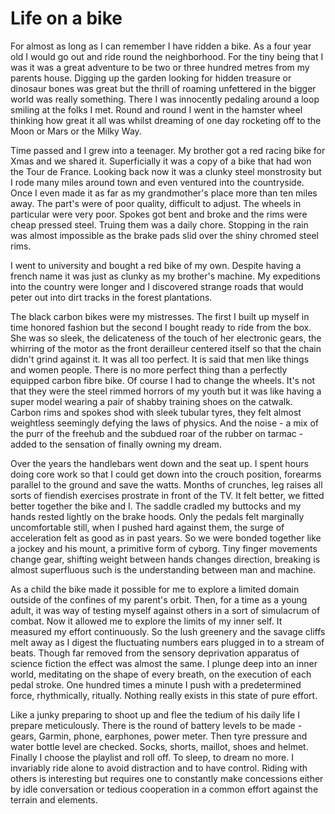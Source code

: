 # Life on a bike

For almost as long as I can remember I have ridden a bike.
As a four year old I would go out and ride round the neighborhood.
For the tiny being that I was it was a great adventure to be two or three
hundred metres from my parents house. Digging up the garden looking for hidden treasure or dinosaur bones was great but the thrill of roaming unfettered in the bigger world was really something. There I was innocently pedaling around a loop smiling at the folks I met. Round and round I went in the hamster wheel thinking how great it all was whilst dreaming of one day rocketing off to the Moon or Mars or the Milky Way.

Time passed and I grew into a teenager. My brother got a red racing bike for
Xmas and we shared it. Superficially it was a copy of a bike that had won the Tour de France. Looking back now it was a clunky steel monstrosity but I rode many miles around town and even ventured into the countryside. Once I even made it as far as my grandmother's place  more than ten miles away. The part's were of poor quality, difficult to adjust. The wheels in particular were very poor. Spokes got bent and broke and the rims were cheap pressed steel. Truing them was a daily chore. Stopping in the rain was almost impossible as the brake pads slid over the shiny chromed steel rims.

I went to university and bought a red bike of my own. Despite having a french name it was just as clunky as my brother's machine. My expeditions into the country were longer and I discovered strange roads that would peter out into dirt tracks in the forest plantations.  

The black carbon bikes were my mistresses. The first I built up myself in time
honored fashion but the second I bought ready to ride from the box. She was so
sleek, the delicateness of the touch of her electronic gears, the whirring of the motor as the front derailleur centered itself
so that the chain didn't grind against it. It was all too perfect. It is said
that men like things and women people. There is no more perfect thing than
a perfectly equipped carbon fibre bike. Of course I had to change the wheels.
It's not that they were the steel rimmed horrors of my youth but it was like
having a super model wearing  a pair of shabby training shoes on the catwalk.
Carbon rims and spokes shod with sleek tubular tyres, they felt almost weightless seemingly defying the laws of physics. And the noise - a mix of the purr of the freehub and the subdued roar of the rubber on tarmac - added to the sensation of finally owning my dream.

Over the years the handlebars went down and the seat up. I spent hours doing core work so that I could get down into the crouch position, forearms parallel to the ground and save the watts. Months of crunches, leg raises all sorts of fiendish exercises prostrate in front of the TV. It felt better, we fitted better together the bike and I. The saddle cradled my buttocks and my hands rested lightly on the brake hoods. Only the pedals felt marginally uncomfortable still, when I pushed hard against them, the surge of acceleration felt as good as in past years. So we were bonded together like a jockey and his mount, a primitive form of cyborg. Tiny finger movements change gear, shifting weight between hands changes direction, breaking is almost superfluous such is the understanding between man and machine. 

As a child the bike made it possible for me to explore a limited domain outside of the confines of my parent's orbit. Then, for a time as a young adult, it was way of testing myself against others in a sort of simulacrum of combat. Now it allowed me to explore the limits of my inner self. It measured my effort continuously. So the lush greenery and the savage cliffs melt away as I digest the fluctuating numbers ears plugged  in to a stream of beats. Though far removed from the sensory deprivation apparatus of science fiction the effect was almost the same. I plunge deep into an inner world, meditating on the shape of every breath, on the execution of each pedal stroke. One hundred times a minute I push with a predetermined force, rhythmically, ritually. Nothing really exists in this state of pure effort. 

Like a junky preparing to shoot up and flee the tedium of his daily life I prepare meticulously. There is the round of battery levels to be made - gears, Garmin, phone, earphones, power meter. Then tyre pressure and water bottle level are checked. Socks, shorts, maillot, shoes and helmet. Finally I choose the playlist and roll off. To sleep, to dream no more. I invariably ride alone to avoid distraction and to have control. Riding with others is interesting but requires one to constantly make concessions either by idle conversation or tedious cooperation in a common effort against the terrain and elements.
